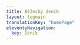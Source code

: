 ```yaml
---
title: Běžecký deník
layout: logmain
translationKey: "homePage"
eleventyNavigation:
  key: Deník
---
```

